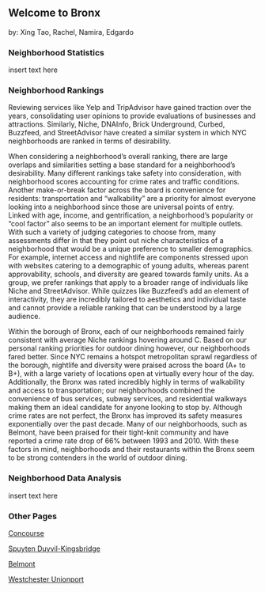 ## Welcome to Bronx
by: Xing Tao, Rachel, Namira, Edgardo

### Neighborhood Statistics

insert text here

### Neighborhood Rankings

  Reviewing services like Yelp and TripAdvisor have gained traction over the years, consolidating user opinions to provide evaluations of businesses and attractions. Similarly, Niche, DNAInfo, Brick Underground, Curbed, Buzzfeed, and StreetAdvisor have created a similar system in which NYC neighborhoods are ranked in terms of desirability.
  
  When considering a neighborhood’s overall ranking, there are large overlaps and similarities setting a base standard for a neighborhood’s desirability. Many different rankings take safety into consideration, with neighborhood scores accounting for crime rates and traffic conditions. Another make-or-break factor across the board is convenience for residents: transportation and  “walkability” are a priority for almost everyone looking into a neighborhood since those are universal points of entry. Linked with age, income, and gentrification, a neighborhood’s popularity or “cool factor” also seems to be an important element for multiple outlets. With such a variety of judging categories to choose from, many assessments differ in that they point out niche characteristics of a neighborhood that would be a unique preference to smaller demographics. For example, internet access and nightlife are components stressed upon with websites catering to a demographic of young adults, whereas parent approvability, schools, and diversity are geared towards family units. As a group, we prefer rankings that apply to a broader range of individuals like Niche and StreetAdvisor. While quizzes like Buzzfeed’s add an element of interactivity, they are incredibly tailored to aesthetics and individual taste and cannot provide a reliable ranking that can be understood by a large audience. 
  
  Within the borough of Bronx, each of our neighborhoods remained fairly consistent with average Niche rankings hovering around C. Based on our personal ranking priorities for outdoor dining however, our neighborhoods fared better. Since NYC remains a hotspot metropolitan sprawl regardless of the borough, nightlife and diversity were praised across the board (A+ to B+), with a large variety of locations open at virtually every hour of the day. Additionally, the Bronx was rated incredibly highly in terms of walkability and access to transportation; our neighborhoods combined the convenience of bus services, subway services, and residential walkways making them an ideal candidate for anyone looking to stop by. Although crime rates are not perfect, the Bronx has improved its safety measures exponentially over the past decade. Many of our neighborhoods, such as Belmont, have been praised for their tight-knit community and have reported a crime rate drop of 66% between 1993 and 2010. With these factors in mind, neighborhoods and their restaurants within the Bronx seem to be strong contenders in the world of outdoor dining.

### Neighborhood Data Analysis

insert text here

### Other Pages
[Concourse](https://xshi0603.github.io/concourse-webpage/)

[Spuyten Duyvil-Kingsbridge](https://edgardopleytez.github.io/SputyenDuyvil-Kingsbridge/)

[Belmont](https://namiraz.github.io/bronx)

[Westchester Unionport](https://rach-zhang.github.io/open-streets-westchester-unionport/)


